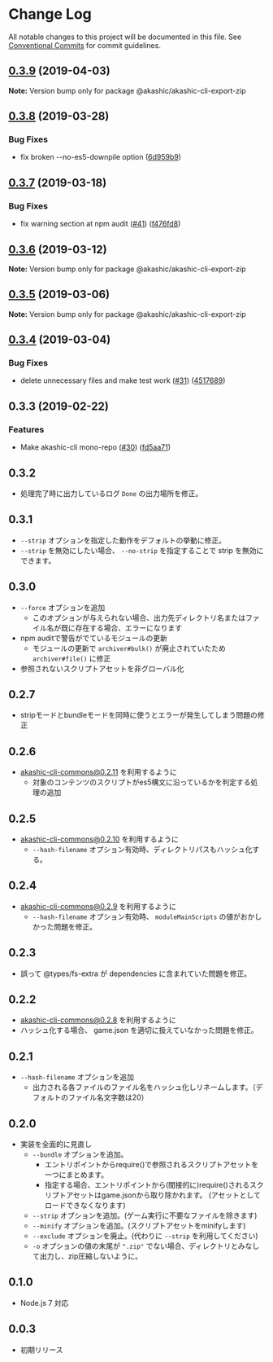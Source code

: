 # Change Log

All notable changes to this project will be documented in this file.
See [Conventional Commits](https://conventionalcommits.org) for commit guidelines.

## [0.3.9](https://github-com-akashic-cli/akashic-games/akashic-cli/compare/@akashic/akashic-cli-export-zip@0.3.8...@akashic/akashic-cli-export-zip@0.3.9) (2019-04-03)

**Note:** Version bump only for package @akashic/akashic-cli-export-zip





## [0.3.8](https://github-com-akashic-cli/akashic-games/akashic-cli/compare/@akashic/akashic-cli-export-zip@0.3.7...@akashic/akashic-cli-export-zip@0.3.8) (2019-03-28)


### Bug Fixes

* fix broken --no-es5-downpile option ([6d959b9](https://github-com-akashic-cli/akashic-games/akashic-cli/commit/6d959b9))





## [0.3.7](https://github-com-akashic-cli/akashic-games/akashic-cli/compare/@akashic/akashic-cli-export-zip@0.3.6...@akashic/akashic-cli-export-zip@0.3.7) (2019-03-18)


### Bug Fixes

* fix warning section at npm audit ([#41](https://github-com-akashic-cli/akashic-games/akashic-cli/issues/41)) ([f476fd8](https://github-com-akashic-cli/akashic-games/akashic-cli/commit/f476fd8))





## [0.3.6](https://github-com-akashic-cli/akashic-games/akashic-cli/compare/@akashic/akashic-cli-export-zip@0.3.5...@akashic/akashic-cli-export-zip@0.3.6) (2019-03-12)

**Note:** Version bump only for package @akashic/akashic-cli-export-zip





## [0.3.5](https://github-com-akashic-cli/akashic-games/akashic-cli/compare/@akashic/akashic-cli-export-zip@0.3.4...@akashic/akashic-cli-export-zip@0.3.5) (2019-03-06)

**Note:** Version bump only for package @akashic/akashic-cli-export-zip





## [0.3.4](https://github-com-akashic-cli/akashic-games/akashic-cli/compare/@akashic/akashic-cli-export-zip@0.3.3...@akashic/akashic-cli-export-zip@0.3.4) (2019-03-04)


### Bug Fixes

* delete unnecessary files and make test work ([#31](https://github-com-akashic-cli/akashic-games/akashic-cli/issues/31)) ([4517689](https://github-com-akashic-cli/akashic-games/akashic-cli/commit/4517689))





## 0.3.3 (2019-02-22)


### Features

* Make akashic-cli mono-repo ([#30](https://github-com-akashic-cli/akashic-games/akashic-cli/issues/30)) ([fd5aa71](https://github-com-akashic-cli/akashic-games/akashic-cli/commit/fd5aa71))





## 0.3.2
* 処理完了時に出力しているログ `Done` の出力場所を修正。

## 0.3.1
* `--strip` オプションを指定した動作をデフォルトの挙動に修正。
* `--strip` を無効にしたい場合、 `--no-strip` を指定することで strip を無効にできます。

## 0.3.0
* `--force` オプションを追加
  * このオプションが与えられない場合、出力先ディレクトリ名またはファイル名が既に存在する場合、エラーになります
* npm auditで警告がでているモジュールの更新
  * モジュールの更新で `archiver#bulk()` が廃止されていたため `archiver#file()` に修正
* 参照されないスクリプトアセットを非グローバル化

## 0.2.7
* stripモードとbundleモードを同時に使うとエラーが発生してしまう問題の修正

## 0.2.6
* akashic-cli-commons@0.2.11 を利用するように
  * 対象のコンテンツのスクリプトがes5構文に沿っているかを判定する処理の追加

## 0.2.5
* akashic-cli-commons@0.2.10 を利用するように
  * `--hash-filename` オプション有効時、ディレクトリパスもハッシュ化する。

## 0.2.4
* akashic-cli-commons@0.2.9 を利用するように
  * `--hash-filename` オプション有効時、 `moduleMainScripts` の値がおかしかった問題を修正。

## 0.2.3
* 誤って @types/fs-extra が dependencies に含まれていた問題を修正。

## 0.2.2
* akashic-cli-commons@0.2.8 を利用するように
* ハッシュ化する場合、 game.json を適切に扱えていなかった問題を修正。

## 0.2.1
* `--hash-filename` オプションを追加
  * 出力される各ファイルのファイル名をハッシュ化しリネームします。（デフォルトのファイル名文字数は20）

## 0.2.0

* 実装を全面的に見直し
  * `--bundle` オプションを追加。
    * エントリポイントからrequire()で参照されるスクリプトアセットを一つにまとめます。
    * 指定する場合、エントリポイントから(間接的に)require()されるスクリプトアセットはgame.jsonから取り除かれます。
      (アセットとしてロードできなくなります)
  * `--strip` オプションを追加。(ゲーム実行に不要なファイルを除きます)
  * `--minify` オプションを追加。(スクリプトアセットをminifyします)
  * `--exclude` オプションを廃止。(代わりに `--strip` を利用してください)
  * `-o` オプションの値の末尾が `".zip"` でない場合、ディレクトリとみなして出力し、zip圧縮しないように。

## 0.1.0

* Node.js 7 対応

## 0.0.3

* 初期リリース
